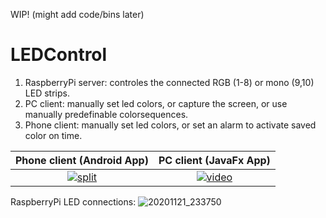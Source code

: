WIP! (might add code/bins later)

# LEDControl
1) RaspberryPi server: controles the connected RGB (1-8) or mono (9,10) LED strips.
2) PC client: manually set led colors, or capture the screen, or use manually predefinable colorsequences.
3) Phone client: manually set led colors, or set an alarm to activate saved color on time. 

Phone client (Android App) | PC client (JavaFx App)
:-------------------------:|:-------------------------:
[![split](https://user-images.githubusercontent.com/18376088/114284206-9f8ee200-9a4e-11eb-9d75-b435181adc66.jpg)](https://www.youtube.com/watch?v=KKeQU5JDErQ) | [![video](https://user-images.githubusercontent.com/18376088/114284205-9dc51e80-9a4e-11eb-8d77-e88ece98fb11.jpg)](https://www.youtube.com/watch?v=LFHqhEGxr4U)

RaspberryPi LED connections:
![20201121_233750](https://user-images.githubusercontent.com/18376088/114284150-43c45900-9a4e-11eb-8eb6-db2b53a19dbf.jpg)
